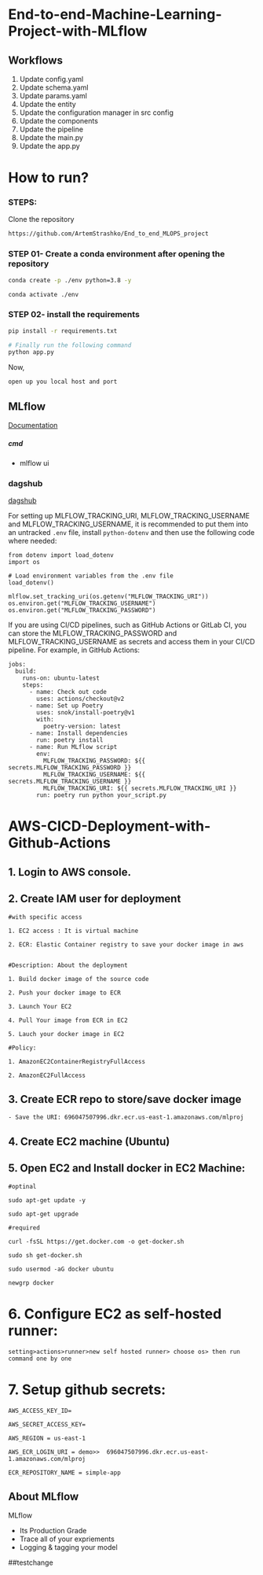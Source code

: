 # End-to-end-Machine-Learning-Project-with-MLflow


## Workflows

1. Update config.yaml
2. Update schema.yaml
3. Update params.yaml
4. Update the entity
5. Update the configuration manager in src config
6. Update the components
7. Update the pipeline 
8. Update the main.py
9. Update the app.py



# How to run?
### STEPS:

Clone the repository

```bash
https://github.com/ArtemStrashko/End_to_end_MLOPS_project
```
### STEP 01- Create a conda environment after opening the repository

```bash
conda create -p ./env python=3.8 -y
```

```bash
conda activate ./env
```


### STEP 02- install the requirements
```bash
pip install -r requirements.txt
```


```bash
# Finally run the following command
python app.py
```

Now,
```bash
open up you local host and port
```



## MLflow

[Documentation](https://mlflow.org/docs/latest/index.html)


##### cmd
- mlflow ui

### dagshub
[dagshub](https://dagshub.com/)

For setting up MLFLOW_TRACKING_URI, MLFLOW_TRACKING_USERNAME and MLFLOW_TRACKING_USERNAME, it is recommended to put them into an untracked `.env` file, install `python-dotenv` and then use the following code where needed:
```
from dotenv import load_dotenv
import os

# Load environment variables from the .env file
load_dotenv()

mlflow.set_tracking_uri(os.getenv("MLFLOW_TRACKING_URI"))
os.environ.get("MLFLOW_TRACKING_USERNAME")
os.environ.get("MLFLOW_TRACKING_PASSWORD")
``` 

If you are using CI/CD pipelines, such as GitHub Actions or GitLab CI, you can store the MLFLOW_TRACKING_PASSWORD and MLFLOW_TRACKING_USERNAME as secrets and access them in your CI/CD pipeline. For example, in GitHub Actions:
```
jobs:
  build:
    runs-on: ubuntu-latest
    steps:
      - name: Check out code
        uses: actions/checkout@v2
      - name: Set up Poetry
        uses: snok/install-poetry@v1
        with:
          poetry-version: latest
      - name: Install dependencies
        run: poetry install
      - name: Run MLflow script
        env:
          MLFLOW_TRACKING_PASSWORD: ${{ secrets.MLFLOW_TRACKING_PASSWORD }}
          MLFLOW_TRACKING_USERNAME: ${{ secrets.MLFLOW_TRACKING_USERNAME }}
          MLFLOW_TRACKING_URI: ${{ secrets.MLFLOW_TRACKING_URI }}
        run: poetry run python your_script.py
```



# AWS-CICD-Deployment-with-Github-Actions

## 1. Login to AWS console.

## 2. Create IAM user for deployment

	#with specific access

	1. EC2 access : It is virtual machine

	2. ECR: Elastic Container registry to save your docker image in aws


	#Description: About the deployment

	1. Build docker image of the source code

	2. Push your docker image to ECR

	3. Launch Your EC2 

	4. Pull Your image from ECR in EC2

	5. Lauch your docker image in EC2

	#Policy:

	1. AmazonEC2ContainerRegistryFullAccess

	2. AmazonEC2FullAccess

	
## 3. Create ECR repo to store/save docker image
    - Save the URI: 696047507996.dkr.ecr.us-east-1.amazonaws.com/mlproj

	
## 4. Create EC2 machine (Ubuntu) 

## 5. Open EC2 and Install docker in EC2 Machine:
	
	
	#optinal

	sudo apt-get update -y

	sudo apt-get upgrade
	
	#required

	curl -fsSL https://get.docker.com -o get-docker.sh

	sudo sh get-docker.sh

	sudo usermod -aG docker ubuntu

	newgrp docker
	
# 6. Configure EC2 as self-hosted runner:
    setting>actions>runner>new self hosted runner> choose os> then run command one by one


# 7. Setup github secrets:

    AWS_ACCESS_KEY_ID=

    AWS_SECRET_ACCESS_KEY=

    AWS_REGION = us-east-1

    AWS_ECR_LOGIN_URI = demo>>  696047507996.dkr.ecr.us-east-1.amazonaws.com/mlproj

    ECR_REPOSITORY_NAME = simple-app




## About MLflow 
MLflow

 - Its Production Grade
 - Trace all of your expriements
 - Logging & tagging your model

##testchange